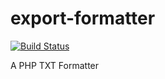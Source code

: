 # export-formatter

[![Build Status](https://travis-ci.org/vita-software/export-formatter.svg?branch=master)](https://travis-ci.org/vita-software/export-formatter)

A PHP TXT Formatter
